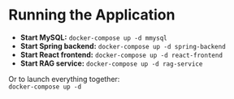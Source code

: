 
# Running the Application

- **Start MySQL:** `docker-compose up -d mmysql`  
- **Start Spring backend:** `docker-compose up -d spring-backend`  
- **Start React frontend:** `docker-compose up -d react-frontend`  
- **Start RAG service:** `docker-compose up -d rag-service`  

Or to launch everything together:  
`docker-compose up -d`
